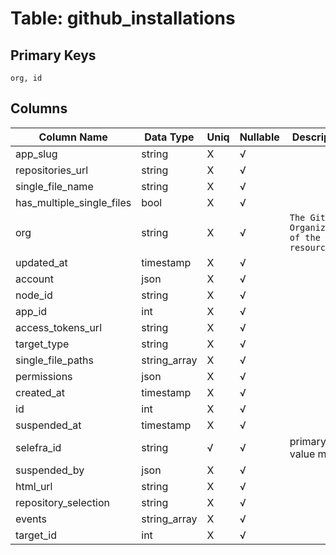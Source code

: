 # Table: github_installations

## Primary Keys 

```
org, id
```


## Columns 

|  Column Name   |  Data Type  | Uniq | Nullable | Description | 
|  ----  | ----  | ----  | ----  | ---- | 
| app_slug | string | X | √ |  | 
| repositories_url | string | X | √ |  | 
| single_file_name | string | X | √ |  | 
| has_multiple_single_files | bool | X | √ |  | 
| org | string | X | √ | `The Github Organization of the resource.` | 
| updated_at | timestamp | X | √ |  | 
| account | json | X | √ |  | 
| node_id | string | X | √ |  | 
| app_id | int | X | √ |  | 
| access_tokens_url | string | X | √ |  | 
| target_type | string | X | √ |  | 
| single_file_paths | string_array | X | √ |  | 
| permissions | json | X | √ |  | 
| created_at | timestamp | X | √ |  | 
| id | int | X | √ |  | 
| suspended_at | timestamp | X | √ |  | 
| selefra_id | string | √ | √ | primary keys value md5 | 
| suspended_by | json | X | √ |  | 
| html_url | string | X | √ |  | 
| repository_selection | string | X | √ |  | 
| events | string_array | X | √ |  | 
| target_id | int | X | √ |  | 


